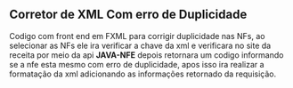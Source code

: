<h2>Corretor de XML Com erro de Duplicidade</h2>
<p>Codigo com front end em FXML para corrigir duplicidade nas NFs, ao selecionar as NFs ele ira verificar a chave da xml e verificara no site da 
receita por meio da api <strong>JAVA-NFE</strong> depois retornara um codigo informando se a nfe esta mesmo com erro de duplicidade, apos isso ira realizar a formatação da xml adicionando as informações retornado da requisição.</p>